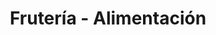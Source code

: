 ---
title: "Frutería - Alimentación"
url: /toledo/fruteria-alimentacion-paseo-de-san-eugenio/
shop: frutería
---